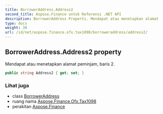 ```yaml
---
title: BorrowerAddress.Address2
second_title: Aspose.Finance untuk Referensi .NET API
description: BorrowerAddress Properti. Mendapat atau menetapkan alamat peminjam baris 2.
type: docs
weight: 30
url: /id/net/aspose.finance.ofx.tax1098/borroweraddress/address2/
---
```

## BorrowerAddress.Address2 property

Mendapat atau menetapkan alamat peminjam, baris 2.

```csharp
public string Address2 { get; set; }
```

### Lihat juga

* class [BorrowerAddress](../)
* ruang nama [Aspose.Finance.Ofx.Tax1098](../../borroweraddress/)
* perakitan [Aspose.Finance](../../../)



